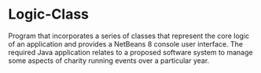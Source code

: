 # Logic-Class
Program that incorporates a series of classes that represent the core logic of an application and provides a NetBeans 8 console user interface. The required Java application relates to a proposed software system to manage some aspects of charity running events over a particular year.
